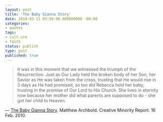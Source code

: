 ```yaml
---
layout: post
title: 'The Baby Gianna Story'
date: 2010-03-11 03:58:00.000000000 -08:00
categories:
- quotes
tags:
- cult.ure
- faith
status: publish
type: post
published: true
---
```

> It was in this moment that we witnessed the triumph of the Resurrection. Just as Our Lady held the broken body of her Son, her Savior as He was taken from the cross, trusting that He would rise in 3 days as He had promised, so too did Rebecca hold her baby, trusting in the promise of Our Lord to His Church. She lives in eternity now because her mother did what parents are supposed to do - she got her child to Heaven.

&mdash; [The Baby Gianna Story](http://www.creativeminorityreport.com/2010/02/baby-gianna-story-part-1.html). Matthew Archbold. Creative Minority Report. 16 Feb. 2010.
